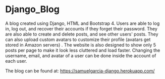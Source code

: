 # Django_Blog
A blog created using Django, HTML and Bootstrap 4. Users are able to log in, log out, and recover their accounts if they forget their password. They are also able to create and delete posts, and see other users' posts. They can also upload custom avatars to customize their profile (avatars get stored in Amazon servers) . The website is also designed to show only 5 posts per page to make it look less cluttered and load faster. Changing the username, email, and avatar of a user can be done inside the account of each user.

The blog can be found at: https://samuelgarcia-django.herokuapp.com/
